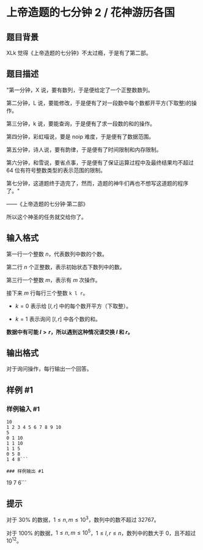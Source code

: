 # 上帝造题的七分钟 2 / 花神游历各国

## 题目背景

XLk 觉得《上帝造题的七分钟》不太过瘾，于是有了第二部。


## 题目描述

"第一分钟，X 说，要有数列，于是便给定了一个正整数数列。

第二分钟，L 说，要能修改，于是便有了对一段数中每个数都开平方(下取整)的操作。

第三分钟，k 说，要能查询，于是便有了求一段数的和的操作。

第四分钟，彩虹喵说，要是 noip 难度，于是便有了数据范围。

第五分钟，诗人说，要有韵律，于是便有了时间限制和内存限制。

第六分钟，和雪说，要省点事，于是便有了保证运算过程中及最终结果均不超过 $64$ 位有符号整数类型的表示范围的限制。

第七分钟，这道题终于造完了，然而，造题的神牛们再也不想写这道题的程序了。"

——《上帝造题的七分钟·第二部》

所以这个神圣的任务就交给你了。


## 输入格式

第一行一个整数 $n$，代表数列中数的个数。

第二行 $n$ 个正整数，表示初始状态下数列中的数。

第三行一个整数 $m$，表示有 $m$ 次操作。

接下来 $m$ 行每行三个整数 `k l r`。

- $k=0$ 表示给 $[l,r]$ 中的每个数开平方（下取整）。

- $k=1$ 表示询问 $[l,r]$ 中各个数的和。

**数据中有可能 $l>r$，所以遇到这种情况请交换 $l$ 和 $r$。**

## 输出格式

对于询问操作，每行输出一个回答。


## 样例 #1

### 样例输入 #1
```
10
1 2 3 4 5 6 7 8 9 10
5
0 1 10
1 1 10
1 1 5
0 5 8
1 4 8```

### 样例输出 #1

```
19
7
6```

## 提示

对于 $30\%$ 的数据，$1\le n,m\le 10^3$，数列中的数不超过 $32767$。

对于 $100\%$ 的数据，$1\le n,m\le 10^5$，$1\le l,r\le n$，数列中的数大于 $0$，且不超过 $10^{12}$。
